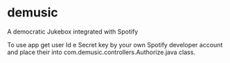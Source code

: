 # demusic
A democratic Jukebox integrated with Spotify


To use app get user Id e Secret key by your own Spotify developer account and place their into com.demusic.controllers.Authorize.java class.
